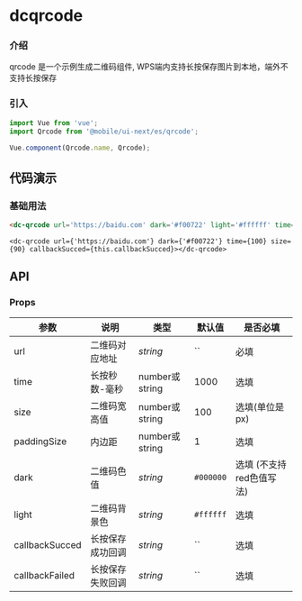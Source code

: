 # dcqrcode

### 介绍

qrcode 是一个示例生成二维码组件,
WPS端内支持长按保存图片到本地，端外不支持长按保存

### 引入

```js
import Vue from 'vue';
import Qrcode from '@mobile/ui-next/es/qrcode';

Vue.component(Qrcode.name, Qrcode);
```

## 代码演示

### 基础用法

```html
<dc-qrcode url='https://baidu.com' dark='#f00722' light='#ffffff' time='1000' callbackSucced='callbackSucced'></dc-qrcode>
```
```tsx
<dc-qrcode url={'https://baidu.com'} dark={'#f00722'} time={100} size={90} callbackSucced={this.callbackSucced}></dc-qrcode>
```

## API

### Props

| 参数          | 说明     | 类型     | 默认值    | 是否必填    |
| ------------- | -------- | -------- | --------- | --------- |
| url          | 二维码对应地址 | _string_ | `` | 必填    |
| time          | 长按秒数-毫秒 | number或string | 1000 | 选填    |
| size          | 二维码宽高值 | number或string | 100 | 选填(单位是px)    |
| paddingSize   | 内边距 | number或string | 1 | 选填    |
| dark          | 二维码色值 | _string_ | `#000000` | 选填 (不支持red色值写法)   |
| light          | 二维码背景色 | _string_ | `#ffffff` | 选填    |
| callbackSucced | 长按保存成功回调 | _string_ | `` | 选填    |
| callbackFailed | 长按保存失败回调 | _string_ | `` | 选填    |

